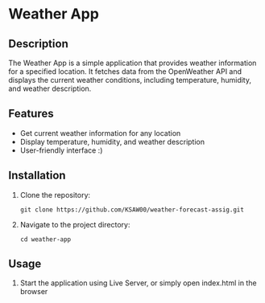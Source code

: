 # Weather App

## Description
The Weather App is a simple application that provides weather information for a specified location. It fetches data from the OpenWeather API and displays the current weather conditions, including temperature, humidity, and weather description.

## Features
- Get current weather information for any location
- Display temperature, humidity, and weather description
- User-friendly interface :)

## Installation
1. Clone the repository:
    ```
    git clone https://github.com/KSAW00/weather-forecast-assig.git
    ```
2. Navigate to the project directory:
    ```
    cd weather-app
    ```

## Usage
1. Start the application using Live Server, or simply open index.html in the browser

